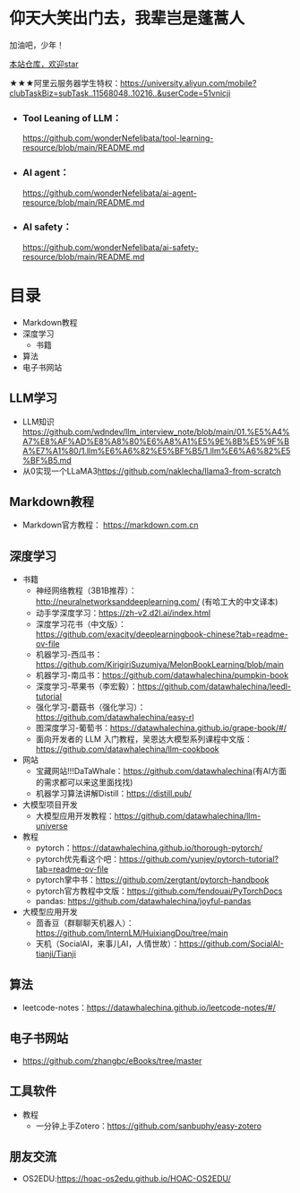 # 仰天大笑出门去，我辈岂是蓬蒿人

加油吧，少年！

[本站仓库，欢迎star](https://github.com/wonderNefelibata/wonderNefelibata.github.io)

★★★阿里云服务器学生特权：<https://university.aliyun.com/mobile?clubTaskBiz=subTask..11568048..10216..&userCode=51vnicji>

- ### Tool Leaning of LLM：
  <https://github.com/wonderNefelibata/tool-learning-resource/blob/main/README.md>
- ### AI agent：
  <https://github.com/wonderNefelibata/ai-agent-resource/blob/main/README.md>
- ### AI safety：
  <https://github.com/wonderNefelibata/ai-safety-resource/blob/main/README.md>


# 目录
- Markdown教程
- 深度学习
   - 书籍
- 算法
- 电子书网站

## LLM学习
- LLM知识<https://github.com/wdndev/llm_interview_note/blob/main/01.%E5%A4%A7%E8%AF%AD%E8%A8%80%E6%A8%A1%E5%9E%8B%E5%9F%BA%E7%A1%80/1.llm%E6%A6%82%E5%BF%B5/1.llm%E6%A6%82%E5%BF%B5.md>
- 从0实现一个LLaMA3<https://github.com/naklecha/llama3-from-scratch>

## Markdown教程

- Markdown官方教程： <https://markdown.com.cn>

## 深度学习  
- 书籍
   - 神经网络教程（3B1B推荐）：<http://neuralnetworksanddeeplearning.com/>     (有哈工大的中文译本)
   - 动手学深度学习：<https://zh-v2.d2l.ai/index.html>
   - 深度学习花书（中文版）：<https://github.com/exacity/deeplearningbook-chinese?tab=readme-ov-file>
   - 机器学习-西瓜书：<https://github.com/KirigiriSuzumiya/MelonBookLearning/blob/main>
   - 机器学习-南瓜书：<https://github.com/datawhalechina/pumpkin-book>
   - 深度学习-苹果书（李宏毅）：<https://github.com/datawhalechina/leedl-tutorial>
   - 强化学习-蘑菇书（强化学习）：<https://github.com/datawhalechina/easy-rl>
   - 图深度学习-葡萄书：<https://datawhalechina.github.io/grape-book/#/>
   - 面向开发者的 LLM 入门教程，吴恩达大模型系列课程中文版：<https://github.com/datawhalechina/llm-cookbook>
- 网站
   - 宝藏网站!!!DaTaWhale：<https://github.com/datawhalechina>(有AI方面的需求都可以来这里面找找)
   - 机器学习算法讲解Distill：<https://distill.pub/>
- 大模型项目开发
   - 大模型应用开发教程：<https://github.com/datawhalechina/llm-universe>
- 教程
   - pytorch：<https://datawhalechina.github.io/thorough-pytorch/>
   - pytorch优先看这个吧：<https://github.com/yunjey/pytorch-tutorial?tab=readme-ov-file>
   - pytorch掌中书：<https://github.com/zergtant/pytorch-handbook>
   - pytorch官方教程中文版：<https://github.com/fendouai/PyTorchDocs>
   - pandas: <https://github.com/datawhalechina/joyful-pandas>
- 大模型应用开发
   - 茴香豆（群聊聊天机器人）：<https://github.com/InternLM/HuixiangDou/tree/main>
   - 天机（SocialAI，来事儿AI，人情世故）：<https://github.com/SocialAI-tianji/Tianji>
 
## 算法
- leetcode-notes：<https://datawhalechina.github.io/leetcode-notes/#/>
 
## 电子书网站

- <https://github.com/zhangbc/eBooks/tree/master>

## 工具软件

- 教程
   - 一分钟上手Zotero：<https://github.com/sanbuphy/easy-zotero>
## 朋友交流
- OS2EDU:<https://hoac-os2edu.github.io/HOAC-OS2EDU/>


